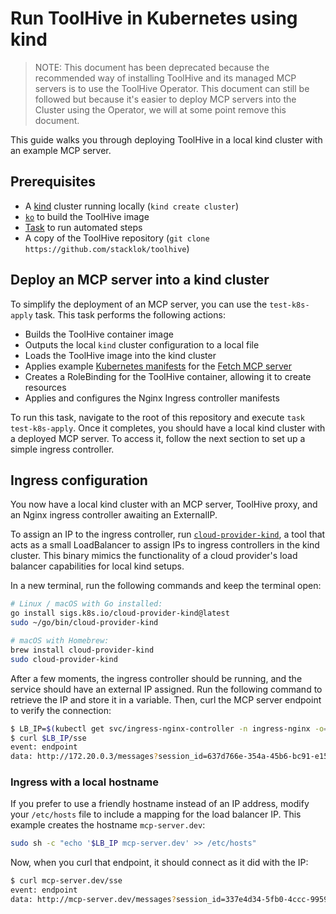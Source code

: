 # Run ToolHive in Kubernetes using kind

> NOTE: This document has been deprecated because the recommended way of installing ToolHive and its managed MCP servers is to use the ToolHive Operator. This document can still be followed but because it's easier to deploy MCP servers into the Cluster using the Operator, we will at some point remove this document.

This guide walks you through deploying ToolHive in a local kind cluster with an
example MCP server.

## Prerequisites

- A [kind](https://kind.sigs.k8s.io/) cluster running locally
  (`kind create cluster`)
- [`ko`](https://ko.build/install/) to build the ToolHive image
- [Task](https://taskfile.dev/installation/) to run automated steps
- A copy of the ToolHive repository
  (`git clone https://github.com/stacklok/toolhive`)

## Deploy an MCP server into a kind cluster

To simplify the deployment of an MCP server, you can use the `test-k8s-apply`
task. This task performs the following actions:

- Builds the ToolHive container image
- Outputs the local `kind` cluster configuration to a local file
- Loads the ToolHive image into the kind cluster
- Applies example [Kubernetes manifests](../deploy/k8s/thv.yaml) for the
  [Fetch MCP server](https://github.com/modelcontextprotocol/servers/tree/main/src/fetch)
- Creates a RoleBinding for the ToolHive container, allowing it to create
  resources
- Applies and configures the Nginx Ingress controller manifests

To run this task, navigate to the root of this repository and execute
`task test-k8s-apply`. Once it completes, you should have a local kind cluster
with a deployed MCP server. To access it, follow the next section to set up a
simple ingress controller.

## Ingress configuration

You now have a local kind cluster with an MCP server, ToolHive proxy, and an
Nginx ingress controller awaiting an ExternalIP.

To assign an IP to the ingress controller, run
[`cloud-provider-kind`](https://github.com/kubernetes-sigs/cloud-provider-kind),
a tool that acts as a small LoadBalancer to assign IPs to ingress controllers in
the kind cluster. This binary mimics the functionality of a cloud provider's
load balancer capabilities for local kind setups.

In a new terminal, run the following commands and keep the terminal open:

```bash
# Linux / macOS with Go installed:
go install sigs.k8s.io/cloud-provider-kind@latest
sudo ~/go/bin/cloud-provider-kind

# macOS with Homebrew:
brew install cloud-provider-kind
sudo cloud-provider-kind
```

After a few moments, the ingress controller should be running, and the service
should have an external IP assigned. Run the following command to retrieve the
IP and store it in a variable. Then, curl the MCP server endpoint to verify the
connection:

```bash
$ LB_IP=$(kubectl get svc/ingress-nginx-controller -n ingress-nginx -o=jsonpath='{.status.loadBalancer.ingress[0].ip}')
$ curl $LB_IP/sse
event: endpoint
data: http://172.20.0.3/messages?session_id=637d766e-354a-45b6-bc91-e153a35bc49f
```

### Ingress with a local hostname

If you prefer to use a friendly hostname instead of an IP address, modify your
`/etc/hosts` file to include a mapping for the load balancer IP. This example
creates the hostname `mcp-server.dev`:

```bash
sudo sh -c "echo '$LB_IP mcp-server.dev' >> /etc/hosts"
```

Now, when you curl that endpoint, it should connect as it did with the IP:

```bash
$ curl mcp-server.dev/sse
event: endpoint
data: http://mcp-server.dev/messages?session_id=337e4d34-5fb0-4ccc-9959-fc382d5b4800
```
